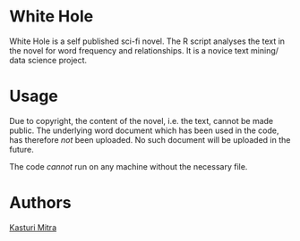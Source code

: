 # White Hole
White Hole is a self published sci-fi novel. The R script analyses the text in the novel for word frequency and relationships. It is a novice text mining/ data science project.

# Usage
Due to copyright, the content of the novel, i.e. the text, cannot be made public. The underlying word document which has been used in the code, has therefore *not* been uploaded. No such document will be uploaded in the future. 

The code *cannot* run on any machine without the necessary file.

# Authors
[Kasturi Mitra](https://github.com/kasturimitra)
